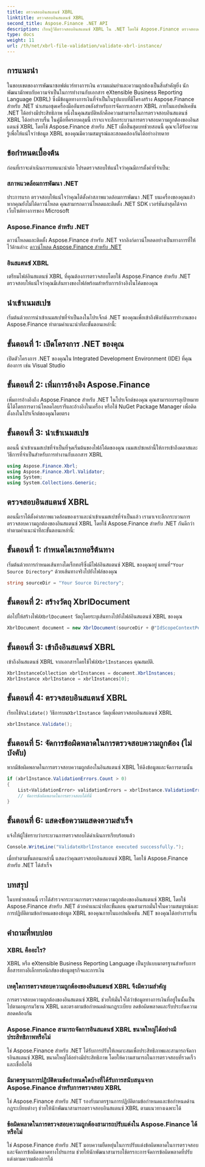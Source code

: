 ```yaml
---
title: ตรวจสอบอินสแตนซ์ XBRL
linktitle: ตรวจสอบอินสแตนซ์ XBRL
second_title: Aspose.Finance .NET API
description: เรียนรู้วิธีตรวจสอบอินสแตนซ์ XBRL ใน .NET โดยใช้ Aspose.Finance ตรวจสอบความสมบูรณ์ของข้อมูลและการปฏิบัติตามข้อกำหนดได้อย่างง่ายดาย #Aspose #การเงิน #XBRL
type: docs
weight: 11
url: /th/net/xbrl-file-validation/validate-xbrl-instance/
---
```

## การแนะนำ
ในขอบเขตของการพัฒนาซอฟต์แวร์ทางการเงิน ความแม่นยำและความถูกต้องเป็นสิ่งสำคัญยิ่ง นักพัฒนามักพบกับความจำเป็นในการทำงานกับเอกสาร eXtensible Business Reporting Language (XBRL) ซึ่งมีข้อมูลทางการเงินที่จำเป็นในรูปแบบที่มีโครงสร้าง Aspose.Finance สำหรับ .NET นำเสนอชุดเครื่องมืออันทรงพลังสำหรับการจัดการเอกสาร XBRL ภายในแอปพลิเคชัน .NET ได้อย่างมีประสิทธิภาพ หนึ่งในคุณสมบัติหลักคือความสามารถในการตรวจสอบอินสแตนซ์ XBRL ได้อย่างราบรื่น ในคู่มือที่ครอบคลุมนี้ เราจะเจาะลึกกระบวนการตรวจสอบความถูกต้องของอินสแตนซ์ XBRL โดยใช้ Aspose.Finance สำหรับ .NET เมื่อสิ้นสุดบทช่วยสอนนี้ คุณจะได้รับความรู้เพื่อให้แน่ใจว่าข้อมูล XBRL ของคุณมีความสมบูรณ์และสอดคล้องกันได้อย่างง่ายดาย
## ข้อกำหนดเบื้องต้น
ก่อนที่เราจะดำเนินการบทแนะนำต่อ โปรดตรวจสอบให้แน่ใจว่าคุณมีการตั้งค่าที่จำเป็น:
### สภาพแวดล้อมการพัฒนา .NET
ประการแรก ตรวจสอบให้แน่ใจว่าคุณได้ตั้งค่าสภาพแวดล้อมการพัฒนา .NET บนเครื่องของคุณแล้ว หากคุณยังไม่ได้ดาวน์โหลด คุณสามารถดาวน์โหลดและติดตั้ง .NET SDK เวอร์ชันล่าสุดได้จากเว็บไซต์ทางการของ Microsoft
### Aspose.Finance สำหรับ .NET
ดาวน์โหลดและติดตั้ง Aspose.Finance สำหรับ .NET จากลิงก์ดาวน์โหลดอย่างเป็นทางการที่ให้ไว้ด้านล่าง:
[ดาวน์โหลด Aspose.Finance สำหรับ .NET](https://releases.aspose.com/finance/net/)
### อินสแตนซ์ XBRL
เตรียมไฟล์อินสแตนซ์ XBRL ที่คุณต้องการตรวจสอบโดยใช้ Aspose.Finance สำหรับ .NET ตรวจสอบให้แน่ใจว่าคุณมีเส้นทางของไฟล์พร้อมสำหรับการอ้างอิงในโค้ดของคุณ
## นำเข้าเนมสเปซ
เริ่มต้นด้วยการนำเข้าเนมสเปซที่จำเป็นลงในโปรเจ็กต์ .NET ของคุณเพื่อเข้าถึงฟังก์ชันการทำงานของ Aspose.Finance ทำตามคำแนะนำทีละขั้นตอนเหล่านี้:
## ขั้นตอนที่ 1: เปิดโครงการ .NET ของคุณ
เปิดตัวโครงการ .NET ของคุณใน Integrated Development Environment (IDE) ที่คุณต้องการ เช่น Visual Studio
## ขั้นตอนที่ 2: เพิ่มการอ้างอิง Aspose.Finance
เพิ่มการอ้างอิงถึง Aspose.Finance สำหรับ .NET ในโปรเจ็กต์ของคุณ คุณสามารถบรรลุเป้าหมายนี้ได้โดยการดาวน์โหลดไลบรารีและอ้างอิงในเครื่อง หรือใช้ NuGet Package Manager เพื่อติดตั้งลงในโปรเจ็กต์ของคุณโดยตรง
## ขั้นตอนที่ 3: นำเข้าเนมสเปซ
ตอนนี้ นำเข้าเนมสเปซที่จำเป็นที่จุดเริ่มต้นของไฟล์โค้ดของคุณ เนมสเปซเหล่านี้ให้การเข้าถึงคลาสและวิธีการที่จำเป็นสำหรับการทำงานกับเอกสาร XBRL
```csharp
using Aspose.Finance.Xbrl;
using Aspose.Finance.Xbrl.Validator;
using System;
using System.Collections.Generic;
```
## ตรวจสอบอินสแตนซ์ XBRL
ตอนนี้เราได้ตั้งค่าสภาพแวดล้อมของเราและนำเข้าเนมสเปซที่จำเป็นแล้ว เรามาเจาะลึกกระบวนการตรวจสอบความถูกต้องของอินสแตนซ์ XBRL โดยใช้ Aspose.Finance สำหรับ .NET กันดีกว่า ทำตามคำแนะนำทีละขั้นตอนเหล่านี้:
## ขั้นตอนที่ 1: กำหนดไดเรกทอรีต้นทาง
 เริ่มต้นด้วยการกำหนดเส้นทางไดเร็กทอรีซึ่งมีไฟล์อินสแตนซ์ XBRL ของคุณอยู่ แทนที่`"Your Source Directory"` ด้วยเส้นทางจริงไปยังไฟล์ของคุณ
```csharp
string sourceDir = "Your Source Directory";
```
## ขั้นตอนที่ 2: สร้างวัตถุ XbrlDocument
 ต่อไปให้สร้างไฟล์`XbrlDocument` วัตถุโดยระบุเส้นทางไปยังไฟล์อินสแตนซ์ XBRL ของคุณ
```csharp
XbrlDocument document = new XbrlDocument(sourceDir + @"IdScopeContextPeriodStartAfterEnd.xml");
```
## ขั้นตอนที่ 3: เข้าถึงอินสแตนซ์ XBRL
 เข้าถึงอินสแตนซ์ XBRL จากเอกสารโดยใช้ไฟล์`XbrlInstances` คุณสมบัติ.
```csharp
XbrlInstanceCollection xbrlInstances = document.XbrlInstances;
XbrlInstance xbrlInstance = xbrlInstances[0];
```
## ขั้นตอนที่ 4: ตรวจสอบอินสแตนซ์ XBRL
 เรียกใช้`Validate()` วิธีการบน`XbrlInstance` วัตถุเพื่อตรวจสอบอินสแตนซ์ XBRL
```csharp
xbrlInstance.Validate();
```
## ขั้นตอนที่ 5: จัดการข้อผิดพลาดในการตรวจสอบความถูกต้อง (ไม่บังคับ)
หากมีข้อผิดพลาดในการตรวจสอบความถูกต้องในอินสแตนซ์ XBRL ให้ดึงข้อมูลและจัดการตามนั้น
```csharp
if (xbrlInstance.ValidationErrors.Count > 0)
{
    List<ValidationError> validationErrors = xbrlInstance.ValidationErrors;
    // จัดการข้อผิดพลาดในการตรวจสอบได้ที่นี่
}
```
## ขั้นตอนที่ 6: แสดงข้อความแสดงความสำเร็จ
แจ้งให้ผู้ใช้ทราบว่ากระบวนการตรวจสอบได้ดำเนินการเรียบร้อยแล้ว
```csharp
Console.WriteLine("ValidateXbrlInstance executed successfully.");
```
เมื่อทำตามขั้นตอนเหล่านี้ แสดงว่าคุณตรวจสอบอินสแตนซ์ XBRL โดยใช้ Aspose.Finance สำหรับ .NET ได้สำเร็จ
## บทสรุป
ในบทช่วยสอนนี้ เราได้สำรวจกระบวนการตรวจสอบความถูกต้องของอินสแตนซ์ XBRL โดยใช้ Aspose.Finance สำหรับ .NET ด้วยคำแนะนำทีละขั้นตอน คุณสามารถมั่นใจในความสมบูรณ์และการปฏิบัติตามข้อกำหนดของข้อมูล XBRL ของคุณภายในแอปพลิเคชัน .NET ของคุณได้อย่างราบรื่น
## คำถามที่พบบ่อย
### XBRL คืออะไร?
XBRL หรือ eXtensible Business Reporting Language เป็นรูปแบบมาตรฐานสำหรับการสื่อสารทางอิเล็กทรอนิกส์ของข้อมูลธุรกิจและการเงิน
### เหตุใดการตรวจสอบความถูกต้องของอินสแตนซ์ XBRL จึงมีความสำคัญ
การตรวจสอบความถูกต้องของอินสแตนซ์ XBRL ช่วยให้มั่นใจได้ว่าข้อมูลทางการเงินที่อยู่ในนั้นเป็นไปตามอนุกรมวิธาน XBRL และตรงตามข้อกำหนดด้านกฎระเบียบ ลดข้อผิดพลาดและรับประกันความสอดคล้องกัน
### Aspose.Finance สามารถจัดการอินสแตนซ์ XBRL ขนาดใหญ่ได้อย่างมีประสิทธิภาพหรือไม่
ใช่ Aspose.Finance สำหรับ .NET ได้รับการปรับให้เหมาะสมเพื่อประสิทธิภาพและสามารถจัดการอินสแตนซ์ XBRL ขนาดใหญ่ได้อย่างมีประสิทธิภาพ โดยให้ความสามารถในการตรวจสอบที่รวดเร็วและเชื่อถือได้
### มีมาตรฐานการปฏิบัติตามข้อกำหนดใดบ้างที่ได้รับการสนับสนุนจาก Aspose.Finance สำหรับการตรวจสอบ XBRL
ใช่ Aspose.Finance สำหรับ .NET รองรับมาตรฐานการปฏิบัติตามข้อกำหนดและข้อกำหนดด้านกฎระเบียบต่างๆ ช่วยให้นักพัฒนาสามารถตรวจสอบอินสแตนซ์ XBRL ตามแนวทางเฉพาะได้
### ข้อผิดพลาดในการตรวจสอบความถูกต้องสามารถปรับแต่งใน Aspose.Finance ได้หรือไม่
ใช่ Aspose.Finance สำหรับ .NET มอบความยืดหยุ่นในการปรับแต่งข้อผิดพลาดในการตรวจสอบและจัดการข้อผิดพลาดทางโปรแกรม ช่วยให้นักพัฒนาสามารถใช้ตรรกะการจัดการข้อผิดพลาดที่ปรับแต่งตามความต้องการได้